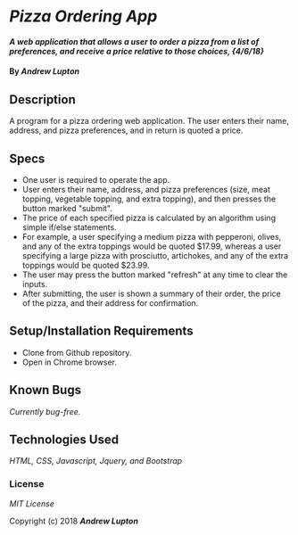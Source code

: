 # _Pizza Ordering App_

#### _A web application that allows a user to order a pizza from a list of preferences, and receive a price relative to those choices, {4/6/18}_

#### By _**Andrew Lupton**_

## Description
A program for a pizza ordering web application. The user enters their name, address, and pizza preferences, and in return is quoted a price.

## Specs
- One user is required to operate the app.
- User enters their name, address, and pizza preferences (size, meat topping, vegetable topping, and extra topping), and then presses the button marked "submit".
- The price of each specified pizza is calculated by an algorithm using simple if/else statements.
- For example, a user specifying a medium pizza with pepperoni, olives, and any of the extra toppings would be quoted $17.99, whereas a user specifying a large pizza with prosciutto, artichokes, and any of the extra toppings would be quoted $23.99.
- The user may press the button marked "refresh" at any time to clear the inputs.
- After submitting, the user is shown a summary of their order, the price of the pizza, and their address for confirmation.


## Setup/Installation Requirements

* Clone from Github repository.
* Open in Chrome browser.

## Known Bugs

_Currently bug-free._


## Technologies Used

_HTML, CSS, Javascript, Jquery, and Bootstrap_

### License

*MIT License*

Copyright (c) 2018 **_Andrew Lupton_**
